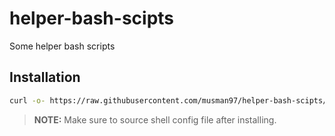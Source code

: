 # helper-bash-scipts

Some helper bash scripts

## Installation

```bash
curl -o- https://raw.githubusercontent.com/musman97/helper-bash-scipts/main/setup-scripts.sh | zsh
```

> **NOTE:** Make sure to source shell config file after installing.
